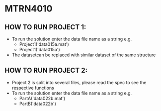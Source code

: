 # MTRN4010

## HOW TO RUN PROJECT 1:

- To run the solution enter the data file name as a string e.g.
  - Project1('data015a.mat')
  - Project1('data015a')
- The datasetcan be replaced with similar dataset of the same structure


## HOW TO RUN PROJECT 2:

- Project 2 is split into several files, please read the spec to see the respective functions
- To run the solution enter the data file name as a string e.g.
  - PartA('data022b.mat')
  - PartB('data022b')
